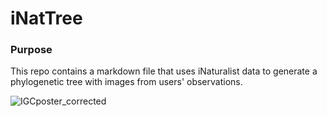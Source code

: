 # iNatTree

### Purpose ###
This repo contains a markdown file that uses iNaturalist data to generate a phylogenetic tree with images from users' observations.  

![IGCposter_corrected](https://github.com/user-attachments/assets/46f782e1-1e3c-4720-a266-1779b2d9fa20)

